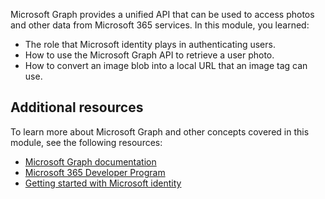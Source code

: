 Microsoft Graph provides a unified API that can be used to access photos and other data from Microsoft 365 services. In this module, you learned:

- The role that Microsoft identity plays in authenticating users.
- How to use the Microsoft Graph API to retrieve a user photo.
- How to convert an image blob into a local URL that an image tag can use.

## Additional resources  

To learn more about Microsoft Graph and other concepts covered in this module, see the following resources:

- [Microsoft Graph documentation](/graph/?WT.mc_id=m365-16105-cxa)
- [Microsoft 365 Developer Program](https://developer.microsoft.com/microsoft-365/dev-program/?WT.mc_id=m365-16105-cxa)
- [Getting started with Microsoft identity](/training/modules/getting-started-identity/?WT.mc_id=m365-16105-cxa)
